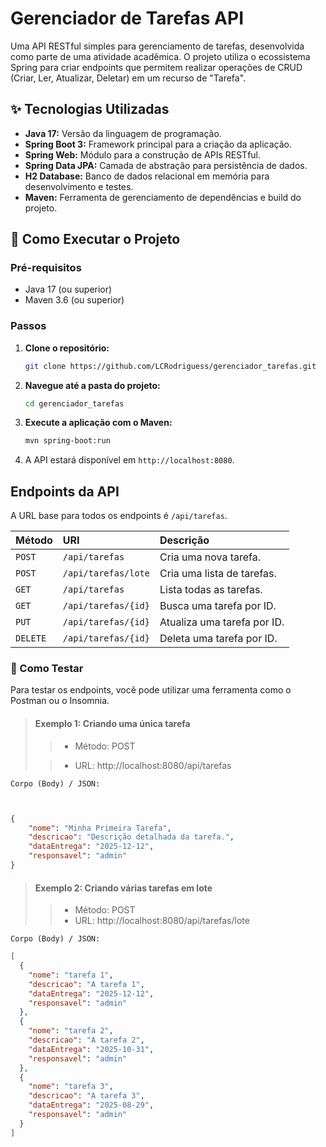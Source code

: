 # Gerenciador de Tarefas API

Uma API RESTful simples para gerenciamento de tarefas, desenvolvida como parte de uma atividade acadêmica. O projeto utiliza o ecossistema Spring para criar endpoints que permitem realizar operações de CRUD (Criar, Ler, Atualizar, Deletar) em um recurso de "Tarefa".

## ✨ Tecnologias Utilizadas

- **Java 17:** Versão da linguagem de programação.
- **Spring Boot 3:** Framework principal para a criação da aplicação.
- **Spring Web:** Módulo para a construção de APIs RESTful.
- **Spring Data JPA:** Camada de abstração para persistência de dados.
- **H2 Database:** Banco de dados relacional em memória para desenvolvimento e testes.
- **Maven:** Ferramenta de gerenciamento de dependências e build do projeto.

## 🚀 Como Executar o Projeto

### Pré-requisitos

- Java 17 (ou superior)
- Maven 3.6 (ou superior)

### Passos

1.  **Clone o repositório:**
    ```bash
    git clone https://github.com/LCRodriguess/gerenciador_tarefas.git
    ```

2.  **Navegue até a pasta do projeto:**
    ```bash
    cd gerenciador_tarefas
    ```

3.  **Execute a aplicação com o Maven:**
    ```bash
    mvn spring-boot:run
    ```

4.  A API estará disponível em `http://localhost:8080`.

## Endpoints da API

A URL base para todos os endpoints é `/api/tarefas`.


| Método | URI                | Descrição                  |
| :----- | :----------------- | :------------------------- |
| `POST` | `/api/tarefas`                | Cria uma nova tarefa.       |
| `POST` | `/api/tarefas/lote`           | Cria uma lista de tarefas.  |
| `GET`  | `/api/tarefas`                | Lista todas as tarefas.     |
| `GET`  | `/api/tarefas/{id}`           | Busca uma tarefa por ID.    |
| `PUT`  | `/api/tarefas/{id}`           | Atualiza uma tarefa por ID. |
| `DELETE`| `/api/tarefas/{id}`          | Deleta uma tarefa por ID.   |


### 🧪 Como Testar
Para testar os endpoints, você pode utilizar uma ferramenta como o Postman ou o Insomnia.

> #### Exemplo 1: Criando uma única tarefa
>
>> - Método: POST
>
>> - URL: http://localhost:8080/api/tarefas

`Corpo (Body) / JSON:`
```json


{
    "nome": "Minha Primeira Tarefa",
    "descricao": "Descrição detalhada da tarefa.",
    "dataEntrega": "2025-12-12",
    "responsavel": "admin"
}
```

> #### Exemplo 2: Criando várias tarefas em lote
>
>> - Método: POST
>> - URL: http://localhost:8080/api/tarefas/lote

`Corpo (Body) / JSON:`
```json
[
  {
    "nome": "tarefa 1",
    "descricao": "A tarefa 1",
    "dataEntrega": "2025-12-12",
    "responsavel": "admin"
  },
  {
    "nome": "tarefa 2",
    "descricao": "A tarefa 2",
    "dataEntrega": "2025-10-31",
    "responsavel": "admin"
  },
  {
    "nome": "tarefa 3",
    "descricao": "A tarefa 3",
    "dataEntrega": "2025-08-29",
    "responsavel": "admin"
  }
]
